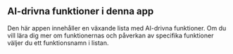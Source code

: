 ## <a name="ai-driven-features-in-this-app"></a>AI-drivna funktioner i denna app

Den här appen innehåller en växande lista med AI-drivna funktioner. Om du vill lära dig mer om funktionernas och påverkan av specifika funktioner väljer du ett funktionsnamn i listan.
